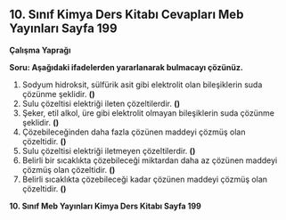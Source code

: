 ## 10. Sınıf Kimya Ders Kitabı Cevapları Meb Yayınları Sayfa 199

**Çalışma Yaprağı**

**Soru: Aşağıdaki ifadelerden yararlanarak bulmacayı çözünüz.**

1. Sodyum hidroksit, sülfürik asit gibi elektrolit olan bileşiklerin suda çözünme şeklidir. **()**  
 2. Sulu çözeltisi elektriği ileten çözeltilerdir. **()**  
 3. Şeker, etil alkol, üre gibi elektrolit olmayan bileşiklerin suda çözünme şeklidir. **()**  
 4. Çözebileceğinden daha fazla çözünen maddeyi çözmüş olan çözeltidir. **()**  
 5. Sulu çözeltisi elektriği iletmeyen çözeltilerdir. **()**  
 6. Belirli bir sıcaklıkta çözebileceği miktardan daha az çözünen maddeyi çözmüş olan çözeltidir. **()**  
 7. Belirli sıcaklıkta çözebileceği kadar çözünen maddeyi çözmüş olan çözeltidir. **()**

**10. Sınıf Meb Yayınları Kimya Ders Kitabı Sayfa 199**